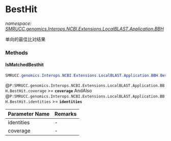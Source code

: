 ﻿# BestHit
_namespace: [SMRUCC.genomics.Interops.NCBI.Extensions.LocalBLAST.Application.BBH](./index.md)_

单向的最佳比对结果



### Methods

#### IsMatchedBesthit
```csharp
SMRUCC.genomics.Interops.NCBI.Extensions.LocalBLAST.Application.BBH.BestHit.IsMatchedBesthit(System.Double,System.Double)
```
@``P:SMRUCC.genomics.Interops.NCBI.Extensions.LocalBLAST.Application.BBH.BestHit.coverage`` >= **`coverage`** AndAlso @``P:SMRUCC.genomics.Interops.NCBI.Extensions.LocalBLAST.Application.BBH.BestHit.identities`` >= **`identities`**

|Parameter Name|Remarks|
|--------------|-------|
|identities|-|
|coverage|-|



